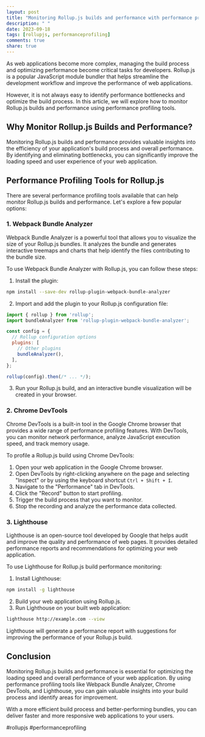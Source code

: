```yaml
---
layout: post
title: "Monitoring Rollup.js builds and performance with performance profiling tools"
description: " "
date: 2023-09-18
tags: [rollupjs, performanceprofiling]
comments: true
share: true
---
```


As web applications become more complex, managing the build process and optimizing performance become critical tasks for developers. Rollup.js is a popular JavaScript module bundler that helps streamline the development workflow and improve the performance of web applications.

However, it is not always easy to identify performance bottlenecks and optimize the build process. In this article, we will explore how to monitor Rollup.js builds and performance using performance profiling tools.

## Why Monitor Rollup.js Builds and Performance?

Monitoring Rollup.js builds and performance provides valuable insights into the efficiency of your application's build process and overall performance. By identifying and eliminating bottlenecks, you can significantly improve the loading speed and user experience of your web application.

## Performance Profiling Tools for Rollup.js

There are several performance profiling tools available that can help monitor Rollup.js builds and performance. Let's explore a few popular options:

### 1. Webpack Bundle Analyzer

Webpack Bundle Analyzer is a powerful tool that allows you to visualize the size of your Rollup.js bundles. It analyzes the bundle and generates interactive treemaps and charts that help identify the files contributing to the bundle size.

To use Webpack Bundle Analyzer with Rollup.js, you can follow these steps:

1. Install the plugin:

```bash
npm install --save-dev rollup-plugin-webpack-bundle-analyzer
```

2. Import and add the plugin to your Rollup.js configuration file:

```javascript
import { rollup } from 'rollup';
import bundleAnalyzer from 'rollup-plugin-webpack-bundle-analyzer';

const config = {
  // Rollup configuration options
  plugins: [
    // Other plugins
    bundleAnalyzer(),
  ],
};

rollup(config).then(/* ... */);
```

3. Run your Rollup.js build, and an interactive bundle visualization will be created in your browser.

### 2. Chrome DevTools

Chrome DevTools is a built-in tool in the Google Chrome browser that provides a wide range of performance profiling features. With DevTools, you can monitor network performance, analyze JavaScript execution speed, and track memory usage.

To profile a Rollup.js build using Chrome DevTools:

1. Open your web application in the Google Chrome browser.
2. Open DevTools by right-clicking anywhere on the page and selecting "Inspect" or by using the keyboard shortcut `Ctrl + Shift + I`.
3. Navigate to the "Performance" tab in DevTools.
4. Click the "Record" button to start profiling.
5. Trigger the build process that you want to monitor.
6. Stop the recording and analyze the performance data collected.

### 3. Lighthouse

Lighthouse is an open-source tool developed by Google that helps audit and improve the quality and performance of web pages. It provides detailed performance reports and recommendations for optimizing your web application.

To use Lighthouse for Rollup.js build performance monitoring:

1. Install Lighthouse:

```bash
npm install -g lighthouse
```

2. Build your web application using Rollup.js.
3. Run Lighthouse on your built web application:

```bash
lighthouse http://example.com --view
```

Lighthouse will generate a performance report with suggestions for improving the performance of your Rollup.js build.

## Conclusion

Monitoring Rollup.js builds and performance is essential for optimizing the loading speed and overall performance of your web application. By using performance profiling tools like Webpack Bundle Analyzer, Chrome DevTools, and Lighthouse, you can gain valuable insights into your build process and identify areas for improvement.

With a more efficient build process and better-performing bundles, you can deliver faster and more responsive web applications to your users.

#rollupjs #performanceprofiling